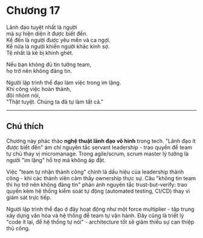 # Chương 17  

Lãnh đạo tuyệt nhất là người  
mà sự hiện diện ít được biết đến.  
Kế đến là người được yêu mến và ca ngợi.  
Kế nữa là người khiến người khác kính sợ.  
Tệ nhất là kẻ bị khinh ghét.  

Nếu bạn không đủ tin tưởng team,  
họ trở nên không đáng tin.  

Người lập trình thể đạo làm việc trong im lặng.  
Khi công việc hoàn thành,  
đội nhóm nói,  
"Thật tuyệt. Chúng ta đã tự làm tất cả."  

---

## Chú thích  

Chương này phác thảo **nghệ thuật lãnh đạo vô hình** trong tech. "Lãnh đạo ít được biết đến" ám chỉ nguyên tắc servant leadership - trao quyền để team tự chủ thay vị micromanage. Trong agile/scrum, scrum master lý tưởng là người "im lặng" hỗ trợ mà không áp đặt.  

Việc "team tự nhận thành công" chính là dấu hiệu của leadership thành công - khi các thành viên cảm thấy ownership thực sự. Câu "không tin team thì họ trở nên không đáng tin" phản ánh nguyên tắc trust-but-verify: trao quyền kèm hệ thống kiểm soát tự động (automated testing, CI/CD) thay vì giám sát trực tiếp.  

Người lập trình thể đạo ở đây hoạt động như một force multiplier - tập trung xây dựng văn hóa và hệ thống để team tự vận hành. Đây cũng là triết lý "code ít lại, để hệ thống tự nói" - architecture tốt sẽ giảm thiểu sự can thiệp thủ công. 